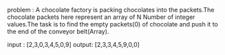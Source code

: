 problem : A chocolate factory is packing chocolates into the packets.The chocolate packets here represent an array of 
N Number of integer values.The task is to find the empty packets(0) of chocolate and push it to the end of 
the conveyor belt(Array).

 input : [2,3,0,3,4,5,0,9]
 output: [2,3,3,4,5,9,0,0]
